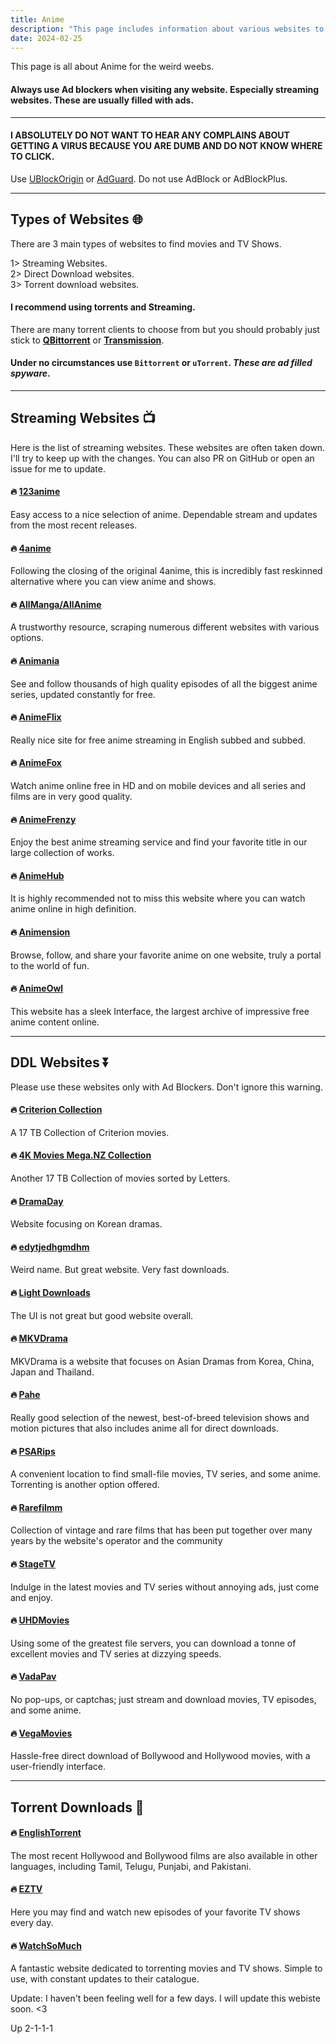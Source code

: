 ```yaml
---
title: Anime
description: "This page includes information about various websites to obtain Anime Content."
date: 2024-02-25
---
```


This page is all about Anime for the weird weebs.

#### **Always use Ad blockers when visiting any website. Especially streaming websites. These are usually filled with ads.**
---
#### **I ABSOLUTELY DO NOT WANT TO HEAR ANY COMPLAINS ABOUT GETTING A VIRUS BECAUSE YOU ARE DUMB AND DO NOT KNOW WHERE TO CLICK.**

Use [UBlockOrigin](https://ublockorigin.com/) or [AdGuard](https://adguard.com). Do not use AdBlock or AdBlockPlus.

<!--more-->
---
## Types of Websites 🌐

There are 3 main types of websites to find movies and TV Shows. 

1> Streaming Websites. \
2> Direct Download websites.\
3> Torrent download websites.

#### I recommend using **torrents** and **Streaming**.

There are many torrent clients to choose from but you should probably just stick to [**QBittorrent**](https://www.qbittorrent.org/) or [**Transmission**](https://transmissionbt.com/).

#### Under no circumstances use `Bittorrent` or `uTorrent`. _**These are ad filled spyware**_.

---

## Streaming Websites 📺

Here is the list of streaming websites. These websites are often taken down. I'll try to keep up with the changes. You can also PR on GitHub or open an issue for me to update.

#### 🔥 [123anime](https://123anime.info/)

Easy access to a nice selection of anime. Dependable stream and updates from the most recent releases.

#### 🔥 [4anime](https://4anime.gg/)

Following the closing of the original 4anime, this is incredibly fast reskinned alternative where you can view anime and shows.

#### 🔥 [AllManga/AllAnime](https://allmanga.to/)

A trustworthy resource, scraping numerous different websites with various options.

#### 🔥 [Animania](https://animania.co.uk/)

See and follow thousands of high quality episodes of all the biggest anime series, updated constantly for free.

#### 🔥 [AnimeFlix](https://animeflix.live/)

Really nice site for free anime streaming in English subbed and subbed.

#### 🔥 [AnimeFox](https://animefox.mobi/)

Watch anime online free in HD and on mobile devices and all series and films are in very good quality.

#### 🔥 [AnimeFrenzy](https://animefrenzy.cc/)

Enjoy the best anime streaming service and find your favorite title in our large collection of works.

#### 🔥 [AnimeHub](https://animehub.ac/)

It is highly recommended not to miss this website where you can watch anime online in high definition.

#### 🔥 [Animension](https://animension.to/)

Browse, follow, and share your favorite anime on one website, truly a portal to the world of fun.

#### 🔥 [AnimeOwl](https://animeowl.us/)

This website has a sleek Interface, the largest archive of impressive free anime content online.

---
## DDL Websites ⏬

Please use these websites only with Ad Blockers. Don't ignore this warning.

#### 🔥 [Criterion Collection](https://mega.nz/folder/Jk8RjIBA#_dTNthUX3LL7OwSaauqIpw)

A 17 TB Collection of Criterion movies.

#### 🔥 [4K Movies Mega.NZ Collection](https://mega.nz/folder/Pt8AHLAC#tAte3gNlNossthoHiSCL5w)

Another 17 TB Collection of movies sorted by Letters.

#### 🔥 [DramaDay](https://dramaday.me/)

Website focusing on Korean dramas.

#### 🔥 [edytjedhgmdhm](https://edytjedhgmdhm.abfhaqrhbnf.workers.dev/)

Weird name. But great website. Very fast downloads.

#### 🔥 [Light Downloads](https://lightdl.xyz/)

The UI is not great but good website overall.

#### 🔥 [MKVDrama](https://mkvdrama.org/)

MKVDrama is a website that focuses on Asian Dramas from Korea, China, Japan and Thailand.

#### 🔥 [Pahe](https://pahe.ink/)

Really good selection of the newest, best-of-breed television shows and motion pictures that also includes anime all for direct downloads.

#### 🔥 [PSARips](https://psa.wf/)

A convenient location to find small-file movies, TV series, and some anime. Torrenting is another option offered.

#### 🔥 [Rarefilmm](https://rarefilmm.com/)

Collection of vintage and rare films that has been put together over many years by the website's operator and the community

#### 🔥 [StageTV](https://ww1.stagatv.com/)

Indulge in the latest movies and TV series without annoying ads, just come and enjoy.

#### 🔥 [UHDMovies](https://uhdmovies.asia/)

Using some of the greatest file servers, you can download a tonne of excellent movies and TV series at dizzying speeds.

#### 🔥 [VadaPav](https://vadapav.mov/)

No pop-ups, or captchas; just stream and download movies, TV episodes, and some anime.

#### 🔥 [VegaMovies](https://vegamovies.ong/)

Hassle-free direct download of Bollywood and Hollywood movies, with a user-friendly interface.

---
## Torrent Downloads 🧲

#### 🔥 [EnglishTorrent](https://englishtorrent.co/)

The most recent Hollywood and Bollywood films are also available in other languages, including Tamil, Telugu, Punjabi, and Pakistani.

#### 🔥 [EZTV](https://eztvx.to/)

Here you may find and watch new episodes of your favorite TV shows every day.

#### 🔥 [WatchSoMuch](https://watchsomuch.to/)

A fantastic website dedicated to torrenting movies and TV shows. Simple to use, with constant updates to their catalogue.

Update: I haven't been feeling well for a few days. I will update this webiste soon. <3 

Up 2-1-1-1